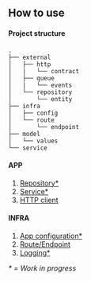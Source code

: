 ## How to use

#### Project structure
```
.
├── external
│   ├── http
│   |   └── contract
│   ├── queue
│   |   └── events
│   └── repository
│       └── entity
├── infra
│   ├── config
│   └── route
│       └── endpoint
├── model
│   └── values
└── service
```

#### APP
1. [Repository*](WIP.md)
2. [Service*](WIP.md)
3. [HTTP client](WIP.md)

#### INFRA
1. [App configuration*](WIP.md)
2. [Route/Endpoint](infra/how-to-create-a-new-route.md)
2. [Logging*](WIP.md)

_* = Work in progress_


